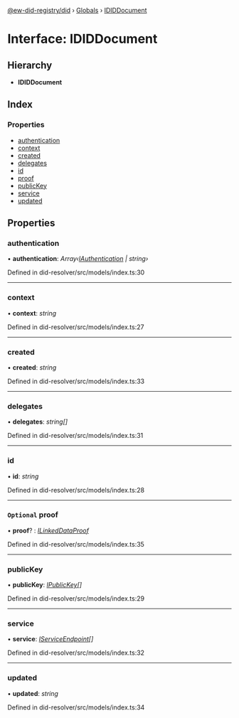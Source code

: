 [@ew-did-registry/did](../README.md) › [Globals](../globals.md) › [IDIDDocument](ididdocument.md)

# Interface: IDIDDocument

## Hierarchy

* **IDIDDocument**

## Index

### Properties

* [authentication](ididdocument.md#authentication)
* [context](ididdocument.md#context)
* [created](ididdocument.md#created)
* [delegates](ididdocument.md#delegates)
* [id](ididdocument.md#id)
* [proof](ididdocument.md#optional-proof)
* [publicKey](ididdocument.md#publickey)
* [service](ididdocument.md#service)
* [updated](ididdocument.md#updated)

## Properties

###  authentication

• **authentication**: *Array‹[IAuthentication](iauthentication.md) | string›*

Defined in did-resolver/src/models/index.ts:30

___

###  context

• **context**: *string*

Defined in did-resolver/src/models/index.ts:27

___

###  created

• **created**: *string*

Defined in did-resolver/src/models/index.ts:33

___

###  delegates

• **delegates**: *string[]*

Defined in did-resolver/src/models/index.ts:31

___

###  id

• **id**: *string*

Defined in did-resolver/src/models/index.ts:28

___

### `Optional` proof

• **proof**? : *[ILinkedDataProof](ilinkeddataproof.md)*

Defined in did-resolver/src/models/index.ts:35

___

###  publicKey

• **publicKey**: *[IPublicKey](ipublickey.md)[]*

Defined in did-resolver/src/models/index.ts:29

___

###  service

• **service**: *[IServiceEndpoint](iserviceendpoint.md)[]*

Defined in did-resolver/src/models/index.ts:32

___

###  updated

• **updated**: *string*

Defined in did-resolver/src/models/index.ts:34
